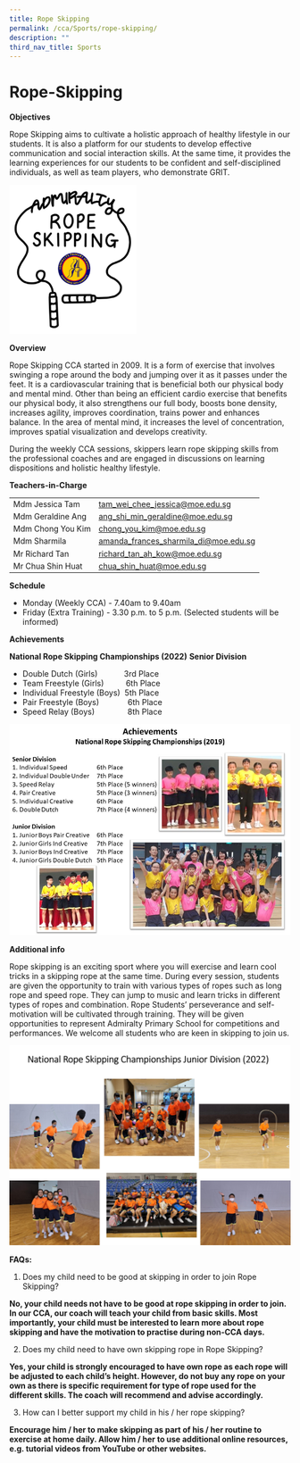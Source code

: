 ```yaml
---
title: Rope Skipping
permalink: /cca/Sports/rope-skipping/
description: ""
third_nav_title: Sports
---
```

# Rope-Skipping

**Objectives**

Rope Skipping aims to cultivate a holistic approach of healthy lifestyle in our students. It is also a platform for our students to develop effective communication and social interaction skills. At the same time, it provides the learning experiences for our students to be confident and self-disciplined individuals, as well as team players, who demonstrate GRIT. 


<img src="/images/Picture1.jpg" 
     style="width:45%">
		 
**Overview**

Rope Skipping CCA started in 2009. It is a form of exercise that involves swinging a rope around the body and jumping over it as it passes under the feet. It is a cardiovascular training that is beneficial both our physical body and mental mind. Other than being an efficient cardio exercise that benefits our physical body, it also strengthens our full body, boosts bone density, increases agility, improves coordination, trains power and enhances balance. In the area of mental mind, it increases the level of concentration, improves spatial visualization and develops creativity.  

During the weekly CCA sessions, skippers learn rope skipping skills from the professional coaches and are engaged in discussions on learning dispositions and holistic healthy lifestyle. 


**Teachers-in-Charge**

|                    |                                       |
|--------------------|---------------------------------------|
| Mdm Jessica Tam    | tam_wei_chee_jessica@moe.edu.sg       |
| Mdm Geraldine Ang  | ang_shi_min_geraldine@moe.edu.sg      |
| Mdm Chong You Kim  | chong_you_kim@moe.edu.sg              |
| Mdm Sharmila       | amanda_frances_sharmila_di@moe.edu.sg |
| Mr Richard Tan     | richard_tan_ah_kow@moe.edu.sg         |
|  Mr Chua Shin Huat |  chua_shin_huat@moe.edu.sg            |

**Schedule**

* Monday (Weekly CCA)   - 7.40am to 9.40am 
* Friday (Extra Training)     - 3.30 p.m. to 5 p.m. (Selected students will be informed)


**Achievements**

**National Rope Skipping Championships (2022)** 
**Senior Division**

* Double Dutch (Girls)              3rd Place
* Team Freestyle (Girls)           6th Place
* Individual Freestyle (Boys)   5th Place
* Pair Freestyle (Boys)             6th Place
* Speed Relay (Boys)               8th Place


![](/images/Rope%20Skipping%20Website%202022.jpg)


**Additional info**

Rope skipping is an exciting sport where you will exercise and learn cool tricks in a skipping rope at the same time. 
During every session, students are given the opportunity to train with various types of ropes such as long rope and speed rope.  They can jump to music and learn tricks in different types of ropes and combination. Rope Students’ perseverance and self-motivation will be cultivated through training. They will be given opportunities to represent Admiralty Primary School for competitions and performances.  We welcome all students who are keen in skipping to join us.

![](/images/CCA/rope%20skipping.jpg)

**FAQs:**

1. Does my child need to be good at skipping in order to join Rope Skipping?<br>


**No, your child needs not have to be good at rope skipping in order to join. In our CCA, our coach will teach your child from basic skills. Most importantly, your child must be interested to learn more about rope skipping and have the motivation to practise during non-CCA days.**
 
2. Does my child need to have own skipping rope in Rope Skipping?<br>


**Yes, your child is strongly encouraged to have own rope as each rope will be adjusted to each child’s height. However, do not buy any rope on your own as there is specific requirement for type of rope used for the different skills. The coach will recommend and advise accordingly.**
 
3. How can I better support my child in his / her rope skipping?<br>


**Encourage him / her to make skipping as part of his / her routine to exercise at home daily.
Allow him / her to use additional online resources, e.g. tutorial videos from YouTube or other websites.**